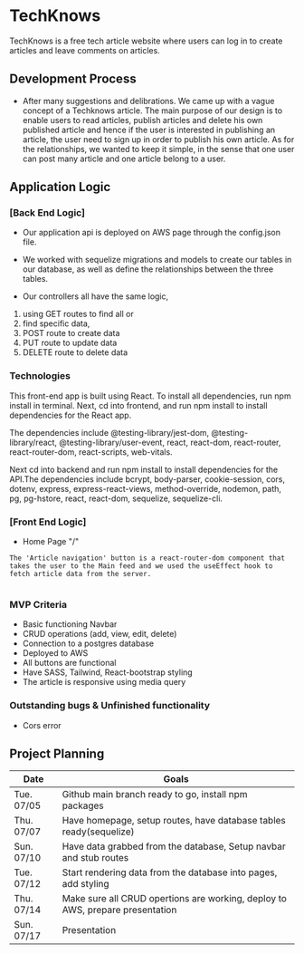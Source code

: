 # TechKnows
TechKnows is a free tech article website where users can log in to create articles and leave comments on articles.


## Development Process
- After many suggestions and  delibrations. We came up with a vague concept of a Techknows article. The main purpose of our design is to enable users to read articles, publish articles and delete his own published article and hence if the user is interested in publishing an article, the user need to sign up in order to publish his own article. As for the relationships, we wanted to keep it simple, in the sense that one user can post many article and one article belong to a user.


## Application Logic
### [Back End Logic]
- Our application api is deployed on AWS page through the config.json file.
- We worked with sequelize migrations and models to create our tables in our database, as well as define the relationships between the three tables.

- Our controllers all have the same logic, 
1. using GET routes to find all or 
2. find specific data, 
3. POST route to create data
4. PUT route to update data
5. DELETE route to delete data

### Technologies
This front-end app is built using React. To install all dependencies, run npm install in terminal. Next, cd into frontend, and run npm install to install dependencies for the React app.

The dependencies include @testing-library/jest-dom, @testing-library/react, @testing-library/user-event, react, react-dom, react-router, react-router-dom, react-scripts, web-vitals.

Next cd into backend and run npm install to install dependencies for the API.The dependencies include bcrypt, body-parser, cookie-session, cors, dotenv, express, express-react-views, method-override, nodemon, path, pg, pg-hstore, react, react-dom, sequelize, sequelize-cli.


### [Front End Logic]
- Home Page "/"
```
The 'Article navigation' button is a react-router-dom component that takes the user to the Main feed and we used the useEffect hook to fetch article data from the server.


```
### MVP Criteria
- Basic functioning Navbar
- CRUD operations (add, view, edit, delete)
- Connection to a postgres database
- Deployed to AWS
- All buttons are functional
- Have SASS, Tailwind, React-bootstrap styling
- The article is responsive using media query


### Outstanding bugs & Unfinished functionality
- Cors error


## Project Planning

| Date | Goals |
| ---- | ----- |
| Tue. 07/05 | Github main branch ready to go, install npm packages |
| Thu. 07/07 | Have homepage, setup routes, have database tables ready(sequelize) |
| Sun. 07/10 | Have data grabbed from the database, Setup navbar and stub routes |
| Tue. 07/12 | Start rendering data from the database into pages, add styling |
| Thu. 07/14 | Make sure all CRUD opertions are working, deploy to AWS, prepare presentation |
| Sun. 07/17 | Presentation |


